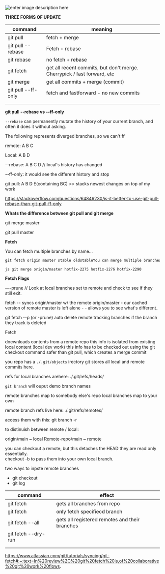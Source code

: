 ![enter image description here](https://i.stack.imgur.com/zBb51.png)



**THREE FORMS OF UPDATE**



| command            | meaning                                                      |
| ------------------ | ------------------------------------------------------------ |
| git pull           | fetch + merge                                                |
| git pull --rebase  | Fetch + rebase                                               |
| git rebase         | no fetch + rebase                                            |
| git fetch          | get all recent commits, but don't merge.  Cherrypick / fast forward, etc |
| git merge          | get all commits + merge (commit)                             |
| git pull --ff-only | fetch and fastforward - no new commits                       |
|                    |                                                              |
|                    |                                                              |

**git pull --rebase vs --ff-only**

`--rebase` can permanently mutate the history of your current branch, and often it does it without asking.

The following represents diverged branches, so we can't ff

remote: A B C

Local: A B D

--rebase: A B C D // local's history has changed

--ff-only: it would see the different history and stop

git pull: A B D E(containing BC) >> stacks newest changes on top of my work

https://stackoverflow.com/questions/64846230/is-it-better-to-use-git-pull-rebase-than-git-pull-ff-only

**Whats the difference between git pull and git merge**

git merge master

git pull master  

**Fetch**

You can fetch multiple branches by name...

```js
git fetch origin master stable oldstableYou can merge multiple branches...
```

```
js git merge origin/master hotfix-2275 hotfix-2276 hotfix-2290
```

 **Fetch Flags** 

—-prune  // Look at local branches set to remote and check to see if they still exit.

 fetch -- syncs origin/master w/ the remote 
      origin/master - our cached version of remote
      master is left alone - 
      - allows you to see what's different.. 

git fetch --p (or -prune) auto delete remote tracking branches if the branch they track is deleted





Fetch

doewnloads contents from a remote repo
this info is isolated from existing local content (local dev work)
this info has to be checked out using the git checkout command
safer than git pull, which creates a merge commit 

you repo has a `./.git/objects` irectory
git stores all local and remote commits here. 

refs for local branches arehere: ./.git/refs/heads/

`git branch` will ouput demo branch names

remote branches map to somebody else's repo 
local branches map to your own

remote branch refs live here: ./.git/refs/remotes/

access them with this: git branch -r

to distinuish between remote / local: 

origin/main ~ local
Remote-repo/main ~ remote

you can checkout a remote, but this detaches the HEAD
they are read only essentially.  
checkout -b to pass them into your own local branch.

two ways to inpste remote branches

- git checkout
- git log

| command                    | effect                                         |
| -------------------------- | ---------------------------------------------- |
| git fetch <remote>         | gets all branches from repo                    |
| git fetch <remote><branch> | only fetch specifiecd branch                   |
| git fetch --all            | gets all registered remotes and their branches |
| git fetch --dry-run        |                                                |
|                            |                                                |
|                            |                                                |

https://www.atlassian.com/git/tutorials/syncing/git-fetch#:~:text=In%20review%2C%20git%20fetch%20is,of%20collaborative%20git%20work%20flows.

